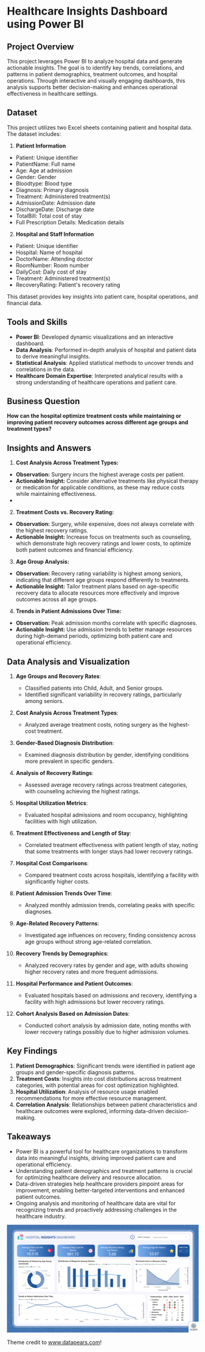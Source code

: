 # Healthcare Insights Dashboard using Power BI

## Project Overview
This project leverages Power BI to analyze hospital data and generate actionable insights. The goal is to identify key trends, correlations, and patterns in patient demographics, treatment outcomes, and hospital operations. Through interactive and visually engaging dashboards, this analysis supports better decision-making and enhances operational effectiveness in healthcare settings.

## Dataset
This project utilizes two Excel sheets containing patient and hospital data. The dataset includes:

1. **Patient Information**
- Patient: Unique identifier
- PatientName: Full name
- Age: Age at admission
- Gender: Gender
- Bloodtype: Blood type
- Diagnosis: Primary diagnosis
- Treatment: Administered treatment(s)
- AdmissionDate: Admission date
- DischargeDate: Discharge date
- TotalBill: Total cost of stay
- Full Prescription Details: Medication details
2. **Hospital and Staff Information**
- Patient: Unique identifier
- Hospital: Name of hospital
- DoctorName: Attending doctor
- RoomNumber: Room number
- DailyCost: Daily cost of stay
- Treatment: Administered treatment(s)
- RecoveryRating: Patient's recovery rating

This dataset provides key insights into patient care, hospital operations, and financial data.

## Tools and Skills
- **Power BI**: Developed dynamic visualizations and an interactive dashboard.
- **Data Analysis**: Performed in-depth analysis of hospital and patient data to derive meaningful insights.
- **Statistical Analysis**: Applied statistical methods to uncover trends and correlations in the data.
- **Healthcare Domain Expertise**: Interpreted analytical results with a strong understanding of healthcare operations and patient care.

## Business Question
**How can the hospital optimize treatment costs while maintaining or improving patient recovery outcomes across different age groups and treatment types?**

## Insights and Answers
1. **Cost Analysis Across Treatment Types:**
- **Observation:** Surgery incurs the highest average costs per patient.
- **Actionable Insight:** Consider alternative treatments like physical therapy or medication for applicable conditions, as these may reduce costs while maintaining effectiveness.
- 
2. **Treatment Costs vs. Recovery Rating:**
- **Observation:** Surgery, while expensive, does not always correlate with the highest recovery ratings.
- **Actionable Insight:** Increase focus on treatments such as counseling, which demonstrate high recovery ratings and lower costs, to optimize both patient outcomes and financial efficiency.

3. **Age Group Analysis:**
- **Observation:** Recovery rating variability is highest among seniors, indicating that different age groups respond differently to treatments.
- **Actionable Insight:** Tailor treatment plans based on age-specific recovery data to allocate resources more effectively and improve outcomes across all age groups.

4. **Trends in Patient Admissions Over Time:**
- **Observation:** Peak admission months correlate with specific diagnoses.
- **Actionable Insight:** Use admission trends to better manage resources during high-demand periods, optimizing both patient care and operational efficiency.

## Data Analysis and Visualization
1. **Age Groups and Recovery Rates**:
   - Classified patients into Child, Adult, and Senior groups.
   - Identified significant variability in recovery ratings, particularly among seniors.

2. **Cost Analysis Across Treatment Types**:
   - Analyzed average treatment costs, noting surgery as the highest-cost treatment.

3. **Gender-Based Diagnosis Distribution**:
   - Examined diagnosis distribution by gender, identifying conditions more prevalent in specific genders.

4. **Analysis of Recovery Ratings**:
   - Assessed average recovery ratings across treatment categories, with counseling achieving the highest ratings.

5. **Hospital Utilization Metrics**:
   - Evaluated hospital admissions and room occupancy, highlighting facilities with high utilization.

6. **Treatment Effectiveness and Length of Stay**:
   - Correlated treatment effectiveness with patient length of stay, noting that some treatments with longer stays had lower recovery ratings.

7. **Hospital Cost Comparisons**:
   - Compared treatment costs across hospitals, identifying a facility with significantly higher costs.

8. **Patient Admission Trends Over Time**:
    - Analyzed monthly admission trends, correlating peaks with specific diagnoses.

9. **Age-Related Recovery Patterns**:
    - Investigated age influences on recovery, finding consistency across age groups without strong age-related correlation.

10. **Recovery Trends by Demographics**:
    - Analyzed recovery rates by gender and age, with adults showing higher recovery rates and more frequent admissions.

11. **Hospital Performance and Patient Outcomes**:
    - Evaluated hospitals based on admissions and recovery, identifying a facility with high admissions but lower recovery ratings.

12. **Cohort Analysis Based on Admission Dates**:
    - Conducted cohort analysis by admission date, noting months with lower recovery ratings possibly due to higher admission volumes.

## Key Findings
1. **Patient Demographics**: Significant trends were identified in patient age groups and gender-specific diagnosis patterns.
2. **Treatment Costs**: Insights into cost distributions across treatment categories, with potential areas for cost optimization highlighted.
3. **Hospital Utilization**: Analysis of resource usage enabled recommendations for more effective resource management.
4. **Correlation Analysis**: Relationships between patient characteristics and healthcare outcomes were explored, informing data-driven decision-making.

## Takeaways
- Power BI is a powerful tool for healthcare organizations to transform data into meaningful insights, driving improved patient care and operational efficiency.
- Understanding patient demographics and treatment patterns is crucial for optimizing healthcare delivery and resource allocation.
- Data-driven strategies help healthcare providers pinpoint areas for improvement, enabling better-targeted interventions and enhanced patient outcomes.
- Ongoing analysis and monitoring of healthcare data are vital for recognizing trends and proactively addressing challenges in the healthcare industry.

![Hospital Insights Dashboard](dashboard.png)

Theme credit to www.datapears.com!
